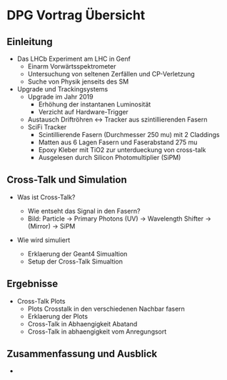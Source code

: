 DPG Vortrag Übersicht
=====================


Einleitung
----------

* Das LHCb Experiment am LHC in Genf
   * Einarm Vorwärtsspektrometer
   * Untersuchung von seltenen Zerfällen und CP-Verletzung
   * Suche von Physik jenseits des SM
* Upgrade und Trackingsystems
   * Upgrade im Jahr 2019
     * Erhöhung der instantanen Luminosität
     * Verzicht auf Hardware-Trigger
   * Austausch Driftröhren <-> Tracker aus szintillierenden Fasern
   * SciFi Tracker
     * Scintillierende Fasern (Durchmesser 250 mu) mit 2 Claddings
     * Matten aus 6 Lagen Fasern und Faserabstand 275 mu
     * Epoxy Kleber mit TiO2 zur unterdueckung von cross-talk
     * Ausgelesen durch Silicon Photomultiplier (SiPM)


Cross-Talk und Simulation
-------------------------

* Was ist Cross-Talk?
  * Wie entseht das Signal in den Fasern?
  * Bild: Particle -> Primary Photons (UV) -> Wavelength Shifter -> (Mirror) -> SiPM

* Wie wird simuliert
  * Erklaerung der Geant4 Simualtion
  * Setup der Cross-Talk Simualtion

Ergebnisse
----------

* Cross-Talk Plots
  * Plots Crosstalk in den verschiedenen Nachbar fasern
  * Erklaerung der Plots
  * Cross-Talk in Abhaengigkeit Abatand
  * Cross-Talk in abhaengigkeit vom Anregungsort


Zusammenfassung und Ausblick
----------------------------

*
